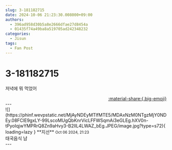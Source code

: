 ```yaml
---
slug: 3-181182715
date: 2024-10-06 21:23:30.008000+09:00
authors:
  - 396ad958d30b5a8e2666dfae27d8454a
  - 01435f74a49ba8a519705ad242348232
categories:
  - Jisun
tags:
  - Fan Post
---
```


# 3-181182715

<div class="post-container" markdown="1">
<div class="content-container md-sidebar__scrollwrap" markdown="1">

저녁에 뭐 먹었어

</div>
</div>

<div style="text-align: right;" markdown="1">
<a href="https://weverse.io/fromis9/fanpost/3-181182715" style="text-align: right;">:material-share:{.big-emoji}</a>
</div>
---

<div class="comments-container md-sidebar__scrollwrap" markdown="1">
<div class="comment" markdown="1">
<div class='id-container' markdown="1">
![](https://phinf.wevpstatic.net/MjAyNDEyMTlfMTE5/MDAxNzM0NTgzMjY0NDEy.08FClE9gxLY-99LscoMUgQbKnrVicLFFWSqmAi3eGLEg.hXV0n-tPyoIqjwYMPRrQ8Zn9aHvy3-B2llL4LWAZ_bEg.JPEG/image.jpg?type=s72){ loading=lazy }
**<span class="artist">지선</span>** <small>Oct 06 2024, 21:23</small><br>
</div>
<div class='comment-body' markdown="1">
태국음식 냠
</div>
</div>
</div>
---
